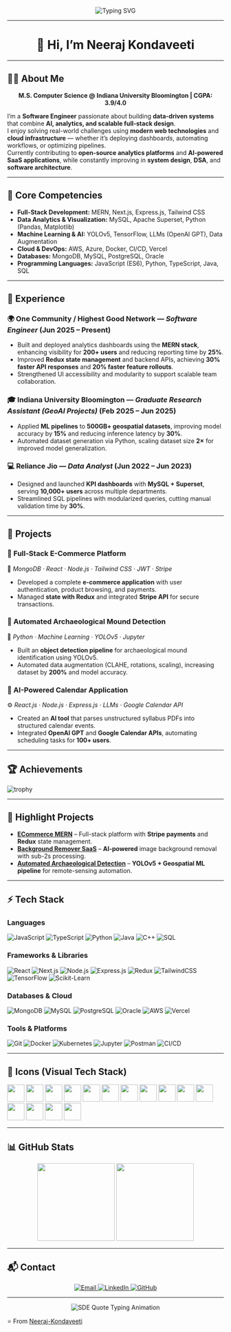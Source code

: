 <!-- Typing SVG -->
<p align="center">
  <img src="https://readme-typing-svg.herokuapp.com?font=Fira+Code&size=26&duration=3000&pause=1000&color=00C2CB&center=true&vCenter=true&width=1000&lines=Hi+I'm+Neeraj+Kondaveeti;Software+Engineer;Data+Analyst;Full-Stack+Developer;Cloud+Enthusiast" alt="Typing SVG" />
</p>

---

<h1 align="center">👋 Hi, I’m Neeraj Kondaveeti</h1>

---

## 👨‍💻 About Me  
<p align="center"><strong>M.S. Computer Science @ Indiana University Bloomington | CGPA: 3.9/4.0</strong></p>  

I’m a **Software Engineer** passionate about building **data-driven systems** that combine **AI, analytics, and scalable full-stack design**.  
I enjoy solving real-world challenges using **modern web technologies** and **cloud infrastructure** — whether it’s deploying dashboards, automating workflows, or optimizing pipelines.  
Currently contributing to **open-source analytics platforms** and **AI-powered SaaS applications**, while constantly improving in **system design**, **DSA**, and **software architecture**.  

---

## 🎯 Core Competencies  
- **Full-Stack Development:** MERN, Next.js, Express.js, Tailwind CSS  
- **Data Analytics & Visualization:** MySQL, Apache Superset, Python (Pandas, Matplotlib)  
- **Machine Learning & AI:** YOLOv5, TensorFlow, LLMs (OpenAI GPT), Data Augmentation  
- **Cloud & DevOps:** AWS, Azure, Docker, CI/CD, Vercel  
- **Databases:** MongoDB, MySQL, PostgreSQL, Oracle  
- **Programming Languages:** JavaScript (ES6), Python, TypeScript, Java, SQL  

---

## 💼 Experience  

### 🌍 One Community / Highest Good Network — *Software Engineer* (Jun 2025 – Present)  
- Built and deployed analytics dashboards using the **MERN stack**, enhancing visibility for **200+ users** and reducing reporting time by **25%**.  
- Improved **Redux state management** and backend APIs, achieving **30% faster API responses** and **20% faster feature rollouts**.  
- Strengthened UI accessibility and modularity to support scalable team collaboration.  

### 🎓 Indiana University Bloomington — *Graduate Research Assistant (GeoAI Projects)* (Feb 2025 – Jun 2025)  
- Applied **ML pipelines** to **500GB+ geospatial datasets**, improving model accuracy by **15%** and reducing inference latency by **30%**.  
- Automated dataset generation via Python, scaling dataset size **2×** for improved model generalization.  

### 💻 Reliance Jio — *Data Analyst* (Jun 2022 – Jun 2023)  
- Designed and launched **KPI dashboards** with **MySQL + Superset**, serving **10,000+ users** across multiple departments.  
- Streamlined SQL pipelines with modularized queries, cutting manual validation time by **30%**.  

---

## 🚀 Projects  

### 🛒 Full-Stack E-Commerce Platform  
🔧 *MongoDB · React · Node.js · Tailwind CSS · JWT · Stripe*  
- Developed a complete **e-commerce application** with user authentication, product browsing, and payments.  
- Managed **state with Redux** and integrated **Stripe API** for secure transactions.  

### 🧭 Automated Archaeological Mound Detection  
🤖 *Python · Machine Learning · YOLOv5 · Jupyter*  
- Built an **object detection pipeline** for archaeological mound identification using YOLOv5.  
- Automated data augmentation (CLAHE, rotations, scaling), increasing dataset by **200%** and model accuracy.  

### 📅 AI-Powered Calendar Application  
⚙️ *React.js · Node.js · Express.js · LLMs · Google Calendar API*  
- Created an **AI tool** that parses unstructured syllabus PDFs into structured calendar events.  
- Integrated **OpenAI GPT** and **Google Calendar APIs**, automating scheduling tasks for **100+ users**.  

---

## 🏆 Achievements
![trophy](https://github-profile-trophy.vercel.app/?username=Neeraj-Kondaveeti&theme=onedark&row=1)

---

## 🚀 Highlight Projects
- [**ECommerce MERN**](https://github.com/Neeraj-Kondaveeti/ECommerce_MERN-) – Full-stack platform with **Stripe payments** and **Redux** state management.  
- [**Background Remover SaaS**](https://github.com/Neeraj-Kondaveeti/BackGround-Remover-App) – **AI-powered** image background removal with sub-2s processing.  
- [**Automated Archaeological Detection**](https://github.com/Neeraj-Kondaveeti/Projects/tree/main/Automatic%20Mounds%20Detection) – **YOLOv5 + Geospatial ML pipeline** for remote-sensing automation.  

---

## ⚡ Tech Stack

### Languages
![JavaScript](https://img.shields.io/badge/JavaScript-F7DF1E?logo=javascript&logoColor=000) 
![TypeScript](https://img.shields.io/badge/TypeScript-3178C6?logo=typescript&logoColor=fff)
![Python](https://img.shields.io/badge/Python-3776AB?logo=python&logoColor=fff)
![Java](https://img.shields.io/badge/Java-007396?logo=java&logoColor=fff)
![C++](https://img.shields.io/badge/C++-00599C?logo=cplusplus&logoColor=fff)
![SQL](https://img.shields.io/badge/SQL-003B57?logo=databricks&logoColor=fff)

### Frameworks & Libraries
![React](https://img.shields.io/badge/React-61DAFB?logo=react&logoColor=000)
![Next.js](https://img.shields.io/badge/Next.js-000000?logo=nextdotjs&logoColor=fff)
![Node.js](https://img.shields.io/badge/Node.js-339933?logo=node.js&logoColor=fff)
![Express.js](https://img.shields.io/badge/Express.js-000000?logo=express&logoColor=fff)
![Redux](https://img.shields.io/badge/Redux-764ABC?logo=redux&logoColor=fff)
![TailwindCSS](https://img.shields.io/badge/Tailwind_CSS-38B2AC?logo=tailwind-css&logoColor=fff)
![TensorFlow](https://img.shields.io/badge/TensorFlow-FF6F00?logo=tensorflow&logoColor=fff)
![Scikit-Learn](https://img.shields.io/badge/Scikit--Learn-F7931E?logo=scikitlearn&logoColor=fff)

### Databases & Cloud
![MongoDB](https://img.shields.io/badge/MongoDB-47A248?logo=mongodb&logoColor=fff)
![MySQL](https://img.shields.io/badge/MySQL-4479A1?logo=mysql&logoColor=fff)
![PostgreSQL](https://img.shields.io/badge/PostgreSQL-336791?logo=postgresql&logoColor=fff)
![Oracle](https://img.shields.io/badge/Oracle-F80000?logo=oracle&logoColor=fff)
![AWS](https://img.shields.io/badge/AWS-232F3E?logo=amazon-aws&logoColor=fff)
![Vercel](https://img.shields.io/badge/Vercel-000000?logo=vercel&logoColor=fff)

### Tools & Platforms
![Git](https://img.shields.io/badge/Git-F05032?logo=git&logoColor=fff)
![Docker](https://img.shields.io/badge/Docker-2496ED?logo=docker&logoColor=fff)
![Kubernetes](https://img.shields.io/badge/Kubernetes-326CE5?logo=kubernetes&logoColor=fff)
![Jupyter](https://img.shields.io/badge/Jupyter-F37626?logo=jupyter&logoColor=fff)
![Postman](https://img.shields.io/badge/Postman-FF6C37?logo=postman&logoColor=fff)
![CI/CD](https://img.shields.io/badge/CI%2FCD-2088FF?logo=github-actions&logoColor=fff)

---

## 🎨 Icons (Visual Tech Stack)

<p align="left">
  <img src="https://cdn.jsdelivr.net/gh/devicons/devicon/icons/react/react-original.svg" width="40" height="40"/>
  <img src="https://cdn.jsdelivr.net/gh/devicons/devicon/icons/python/python-original.svg" width="40" height="40"/>
  <img src="https://cdn.jsdelivr.net/gh/devicons/devicon/icons/javascript/javascript-original.svg" width="40" height="40"/>
  <img src="https://cdn.jsdelivr.net/gh/devicons/devicon/icons/typescript/typescript-original.svg" width="40" height="40"/>
  <img src="https://cdn.jsdelivr.net/gh/devicons/devicon/icons/java/java-original.svg" width="40" height="40"/>
  <img src="https://cdn.jsdelivr.net/gh/devicons/devicon/icons/cplusplus/cplusplus-original.svg" width="40" height="40"/>
  <img src="https://cdn.jsdelivr.net/gh/devicons/devicon/icons/nodejs/nodejs-original.svg" width="40" height="40"/>
  <img src="https://cdn.jsdelivr.net/gh/devicons/devicon/icons/express/express-original.svg" width="40" height="40"/>
  <img src="https://cdn.jsdelivr.net/gh/devicons/devicon/icons/mongodb/mongodb-original.svg" width="40" height="40"/>
  <img src="https://cdn.jsdelivr.net/gh/devicons/devicon/icons/mysql/mysql-original.svg" width="40" height="40"/>
  <img src="https://cdn.jsdelivr.net/gh/devicons/devicon/icons/postgresql/postgresql-original.svg" width="40" height="40"/>
  <img src="https://cdn.jsdelivr.net/gh/devicons/devicon/icons/docker/docker-original.svg" width="40" height="40"/>
  <img src="https://cdn.jsdelivr.net/gh/devicons/devicon/icons/kubernetes/kubernetes-plain.svg" width="40" height="40"/>
  <img src="https://cdn.jsdelivr.net/gh/devicons/devicon/icons/jupyter/jupyter-original.svg" width="40" height="40"/>
  <img src="https://cdn.jsdelivr.net/gh/devicons/devicon/icons/git/git-original.svg" width="40" height="40"/>
</p>

---

## 📊 GitHub Stats  

<p align="center">
  <img src="https://github-readme-stats.vercel.app/api?username=Neeraj-Kondaveeti&show_icons=true&theme=tokyonight&hide_border=true" height="180em"/>
  <img src="https://github-readme-streak-stats.herokuapp.com/?user=Neeraj-Kondaveeti&theme=tokyonight&hide_border=true" height="180em"/>
</p>

---

## 📬 Contact  

<p align="center">
  <a href="mailto:neerajkondaveeti1901@gmail.com">
    <img src="https://img.shields.io/badge/Email-D14836?style=for-the-badge&logo=gmail&logoColor=white" alt="Email"/>
  </a>
  <a href="https://www.linkedin.com/in/neeraj-kondaveeti-806b67208/">
    <img src="https://img.shields.io/badge/LinkedIn-0A66C2?style=for-the-badge&logo=linkedin&logoColor=white" alt="LinkedIn"/>
  </a>
  <a href="https://github.com/Neeraj-Kondaveeti">
    <img src="https://img.shields.io/badge/GitHub-171515?style=for-the-badge&logo=github&logoColor=white" alt="GitHub"/>
  </a>
</p>

---

<p align="center">
  <img 
    src="https://readme-typing-svg.herokuapp.com?font=Fira+Code&size=24&duration=3000&pause=2000&color=00C2CB&center=true&vCenter=true&width=600&lines=Code...;Scale...;Iterate...;Deliver." 
    alt="SDE Quote Typing Animation" 
  />
</p>

⭐️ From [Neeraj-Kondaveeti](https://github.com/Neeraj-Kondaveeti)



